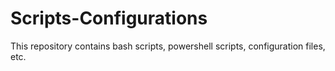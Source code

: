 # Scripts-Configurations
This repository contains bash scripts, powershell scripts, configuration files, etc.
